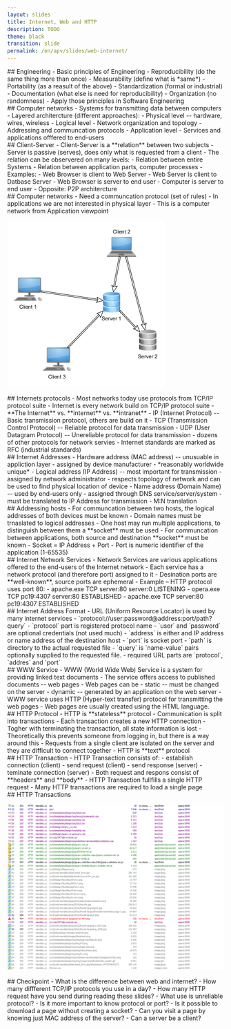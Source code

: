 ```yaml
---
layout: slides
title: Internet, Web and HTTP
description: TODO
theme: black
transition: slide
permalink: /en/apv/slides/web-internet/
---
```


<section markdown='1'>
## Engineering
- Basic principles of Engineering
 - Reproducibility (do the same thing more than once)
 - Measurability (define what is *same*)
 - Portability (as a reasult of the above)
 - Standardization (formal or industrial) 
 - Documentation (what else is need for reproducibility)
 - Organization (no randomness)
- Apply those principles in Software Engineering

</section>

<section markdown='1'>
## Computer networks
- Systems for transmitting data between computers
- Layered architercture (different approaches):
 - Physical level -- hardware, wires, wireless
 - Logical level 
  - Network organization and topology
  - Addressing and communcation protocols
 - Application level
  - Services and applications offfered to end-users

</section>

<section markdown='1'>
## Client-Server
- Client-Server is a **relation** between two subjects
- Server is passive (serves), does only what is requested from a client
- The relation can be observered on many levels:
 - Relation between entire Systems
 - Relation between application parts, computer processes
- Examples:
 - Web Browser is client to Web Server
 - Web Server is client to Datbase Server
 - Web Browser is server to end user
 - Computer is server to end user
- Opposite: P2P architercture

</section>

<section markdown='1'>
## Computer networks
- Need a communcation protocol (set of rules)
- In applications we are not interested in physical layer
- This is a computer network from Application viewpoint

![A random network schema](/en/apv/articles/web/network-schema.png)
</section>

<section markdown='1'>
## Internets protocols
- Most networks today use protocols from TCP/IP protocol suite
- Internet is every network build on TCP/IP protocol suite
 - **The Internet** vs. **internet** vs. **intranet**
- IP (Internet Protocol) -- Basic transmission protocol, others are build on it 
- TCP (Transmission Control Protocol) -- Reliable protocol for data transmission
- UDP (User Datagram Protocol) -- Unereliable protocol for data transmission
- dozens of other protocols for network servies
- Internet standards are marked as RFC (industrial standards)

</section>

<section markdown='1'>
## Internet Addresses
- Hardware address (MAC address) -- unusuable in appliction layer
 - assigned by device manufacturer
 - *reasonably worldwide unique* 
- Logical address (IP Address) -- most important for transmission
 - assigned by network administrator
 - respects topology of network and can be used to find physical location of device
- Name address (Domain Name) -- used by end-users only 
 - assigned through DNS service/server/system
 - must be translated to IP Address for transmission
 - M:N translation

</section>

<section markdown='1'>
## Addressing hosts
- For communcation between two hosts, the logical addresses of both devices must be known
- Domain names must be trnaslated to logical addresses
- One host may run multiple applications, to distinguish between them a **socket** must be used
- For communcation between applications, both source and destination **socket** must be known
- Socket = IP Address + Port
- Port is numeric identifier of the application (1-65535)

</section>

<section markdown='1'>
## Internet Network Services
- Network Services are various applications offered to the end-users of the Internet network
- Each service has a network protocol (and therefore port) assigned to it
- Desination ports are **well-known**, source ports are ephemeral
- Example – HTTP protocol uses port 80:
 - apache.exe TCP server:80 server:0 LISTENING
 - opera.exe TCP pc19:4307 server:80 ESTABLISHED
 - apache.exe TCP server:80 pc19:4307 ESTABLISHED

</section>

<section markdown='1'>
## Internet Address Format
- URL (Uniform Resource Locator) is used by many internet services
 - `protocol://user:password@address:port/path?query`
  - `protocol` part is registered protocol name 
  - `user` and `password` are optional credentials (not used much)
  - `address` is either and IP address or name address of the destination host
  - `port` is socket port
  - `path` is directory to the actual requested file
  - `query` is `name-value` pairs optionally supplied to the requested file.
 - required URL parts are `protocol`, `addres` and `port` 

</section>

<section markdown='1'>
## WWW Service
- WWW (World Wide Web) Service is a system for providing linked text documents
- The service offers access to published documents -- web pages
- Web pages can be
 - static -- must be changed on the server
 - dynamic -- generated by an application on the web server
- WWW service uses HTTP (Hyper-text transfer) protocol for transmitting the 
web pages
- Web pages are usually created using the HTML language.

</section>

<section markdown='1'>
## HTTP Protocol
- HTTP is **stateless** protocol
 - Communication is split into transactions
 - Each transaction creates a new HTTP connection
 - Togher with terminating the transaction, all state information is lost
  - Theoretically this prevents someone from logging in, but 
  there is a way around this
 - Requests from a single client are isolated on the server and they
 are difficult to connect together
- HTTP is **text** protocol

</section>

<section markdown='1'>
## HTTP Transaction
- HTTP Transaction consists of:
 - estabilish connection (client)
 - send request (client)
 - send response (server)
 - teminate connection (server)
- Both request and respons consist of **headers** and **body**  
 - HTTP Transaction fullfills a single HTTP request 
- Many HTTP transactions are required to load a single page

</section>

<section markdown='1'>
## HTTP Transactions

![HTTP Requests](/en/apv/articles/web/http-requests.png)
</section>

<section markdown='1'>
## Checkpoint
- What is the difference between web and internet?
- How many diffferent TCP/IP protocols you use in a day?
- How many HTTP request have you send during reading these slides?
- What use is unreliable protocol?
- Is it more important to know protocol or port?
- Is it possible to download a page without creating a socket?
- Can you visit a page by knowing just MAC address of the server?
- Can a server be a client?

</section>

